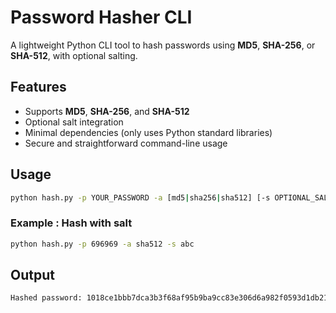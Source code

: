 # Password Hasher CLI

A lightweight Python CLI tool to hash passwords using **MD5**, **SHA-256**, or **SHA-512**, with optional salting.

## Features

- Supports **MD5**, **SHA-256**, and **SHA-512**
- Optional salt integration
- Minimal dependencies (only uses Python standard libraries)
- Secure and straightforward command-line usage

## Usage

```bash
python hash.py -p YOUR_PASSWORD -a [md5|sha256|sha512] [-s OPTIONAL_SALT]
```

### Example : Hash with salt
```bash
python hash.py -p 696969 -a sha512 -s abc
```

## Output

```bash
Hashed password: 1018ce1bbb7dca3b3f68af95b9ba9cc83e306d6a982f0593d1db2137c63b16c330a16afad52ca0874eb14fb001827c59fb003c422ffe3269949960db484ac4ff (it's MASSIVE!!!)
```
